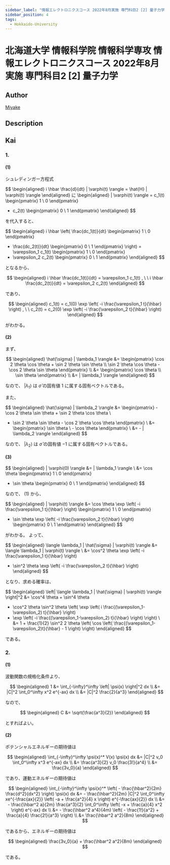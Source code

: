 ```yaml
---
sidebar_label: "情報エレクトロニクスコース 2022年8月実施 専門科目2 [2] 量子力学"
sidebar_position: 4
tags:
  - Hokkaido-University
---
```

# 北海道大学 情報科学院 情報科学専攻 情報エレクトロニクスコース 2022年8月実施 専門科目2 \[2\] 量子力学

## **Author**
[Miyake](https://miyake.github.io/exams/index.html)

## **Description**

## **Kai**
### 1.
#### (1)
シュレディンガー方程式

$$
  \begin{aligned}
  i \hbar \frac{d}{dt} | \varphi(t) \rangle
  = \hat{H} | \varphi(t) \rangle
  \end{aligned}
  に
  \begin{aligned}
  | \varphi(t) \rangle
  = c_1(t) \begin{pmatrix} 1 \\ 0 \end{pmatrix}
  + c_2(t) \begin{pmatrix} 0 \\ 1 \end{pmatrix}
  \end{aligned}
$$

を代入すると、

$$
  \begin{aligned}
  i \hbar \left(
  \frac{dc_1(t)}{dt} \begin{pmatrix} 1 \\ 0 \end{pmatrix}
  + \frac{dc_2(t)}{dt} \begin{pmatrix} 0 \\ 1 \end{pmatrix}
  \right)
  = \varepsilon_1 c_1(t) \begin{pmatrix} 1 \\ 0 \end{pmatrix}
  + \varepsilon_2 c_2(t) \begin{pmatrix} 0 \\ 1 \end{pmatrix}
  \end{aligned}
$$

となるから、

$$
  \begin{aligned}
  i \hbar \frac{dc_1(t)}{dt} = \varepsilon_1 c_1(t)
  , \ \ 
  i \hbar \frac{dc_2(t)}{dt} = \varepsilon_2 c_2(t)
  \end{aligned}
$$

であり、

$$
  \begin{aligned}
  c_1(t) = c_1(0) \exp \left( -i \frac{\varepsilon_1 t}{\hbar} \right)
  , \ \ 
  c_2(t) = c_2(0) \exp \left( -i \frac{\varepsilon_2 t}{\hbar} \right)
  \end{aligned}
$$

がわかる。

#### (2)
まず、

$$
\begin{aligned}
\hat{\sigma} | \lambda_1 \rangle
&= \begin{pmatrix} \cos 2 \theta \cos \theta + \sin 2 \theta \sin \theta \\
\sin 2 \theta \cos \theta - \cos 2 \theta \sin \theta \end{pmatrix}
\\
&= \begin{pmatrix} \cos \theta \\ \sin \theta \end{pmatrix}
\\
&= | \lambda_1 \rangle
\end{aligned}
$$

なので、 $| \lambda_1 \rangle$ は
$\hat{\sigma}$ の固有値 $1$ に属する固有ベクトルである。

また、

$$
\begin{aligned}
\hat{\sigma} | \lambda_2 \rangle
&= \begin{pmatrix} - \cos 2 \theta \sin \theta + \sin 2 \theta \cos \theta \\
- \sin 2 \theta \sin \theta - \cos 2 \theta \cos \theta \end{pmatrix}
\\
&= \begin{pmatrix} \sin \theta \\ - \cos \theta \end{pmatrix}
\\
&= - | \lambda_2 \rangle
\end{aligned}
$$

なので、 $| \lambda_2 \rangle$ は
$\hat{\sigma}$ の固有値 $-1$ に属する固有ベクトルである。

#### (3)

$$
\begin{aligned}
| \varphi(0) \rangle
&= | \lambda_1 \rangle
\\
&= \cos \theta \begin{pmatrix} 1 \\ 0 \end{pmatrix}
+ \sin \theta \begin{pmatrix} 0 \\ 1 \end{pmatrix}
\end{aligned}
$$

なので、 (1) から、

$$
\begin{aligned}
| \varphi(t) \rangle
&= \cos \theta \exp \left( -i \frac{\varepsilon_1 t}{\hbar} \right)
\begin{pmatrix} 1 \\ 0 \end{pmatrix}
+ \sin \theta \exp \left( -i \frac{\varepsilon_2 t}{\hbar} \right)
\begin{pmatrix} 0 \\ 1 \end{pmatrix}
\end{aligned}
$$

がわかる。
よって、

$$
\begin{aligned}
\langle \lambda_1 | \hat{\sigma} | \varphi(t) \rangle
&= \langle \lambda_1 | \varphi(t) \rangle
\\
&= \cos^2 \theta \exp \left( -i \frac{\varepsilon_1 t}{\hbar} \right)
+ \sin^2 \theta \exp \left( -i \frac{\varepsilon_2 t}{\hbar} \right)
\end{aligned}
$$

となり、求める確率は、

$$
\begin{aligned}
\left| \langle \lambda_1 | \hat{\sigma} | \varphi(t) \rangle \right|^2
&= \cos^4 \theta + \sin^4 \theta
+ \cos^2 \theta \sin^2 \theta \left(
\exp \left( i \frac{(\varepsilon_1-\varepsilon_2) t}{\hbar} \right)
+ \exp \left( -i \frac{(\varepsilon_1-\varepsilon_2) t}{\hbar} \right)
\right)
\\
&= 1 + \frac{1}{2} \sin^2 2 \theta \left(
\cos \left( \frac{(\varepsilon_1-\varepsilon_2)t}{\hbar} - 1 \right) \right)
\end{aligned}
$$

である。

### 2.
#### (1)
波動関数の規格化条件より、

$$
\begin{aligned}
1
&= \int_{-\infty}^\infty \left| \psi(x) \right|^2 dx
\\
&= |C|^2 \int_0^\infty x^2 e^{-ax} dx
\\
&= |C|^2 \frac{2}{a^3}
\end{aligned}
$$

なので、

$$
\begin{aligned}
C &= \sqrt{\frac{a^3}{2}}
\end{aligned}
$$

とすればよい。

#### (2)
ポテンシャルエネルギーの期待値は

$$
\begin{aligned}
\int_{-\infty}^\infty \psi(x)^* V(x) \psi(x) dx
&= |C|^2 v_0 \int_0^\infty x^3 e^{-ax} dx
\\
&= \frac{a^3}{2} v_0 \frac{3!}{a^4}
\\
&= \frac{3v_0}{a}
\end{aligned}
$$

であり、運動エネルギーの期待値は

$$
\begin{aligned}
\int_{-\infty}^\infty \psi(x)^*
\left( - \frac{\hbar^2}{2m} \frac{d^2}{dx^2} \right) \psi(x) dx
&= - \frac{\hbar^2}{2m} |C|^2 \int_0^\infty xe^{-\frac{ax}{2}}
\left( -a + \frac{a^2}{4} x \right) e^{-\frac{ax}{2}} dx
\\
&= - \frac{\hbar^2 a}{2m} \frac{a^3}{2} \int_0^\infty
\left( -x + \frac{a}{4} x^2 \right) e^{-ax} dx
\\
&= - \frac{\hbar^2 a^4}{4m}
\left( - \frac{1!}{a^2} + \frac{a}{4} \frac{2!}{a^3} \right)
\\
&= \frac{\hbar^2 a^2}{8m}
\end{aligned}
$$

であるから、エネルギーの期待値は

$$
\begin{aligned}
\frac{3v_0}{a} + \frac{\hbar^2 a^2}{8m}
\end{aligned}
$$

である。